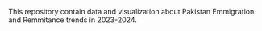 This repository contain data and visualization about Pakistan Emmigration and Remmitance trends in 2023-2024.  